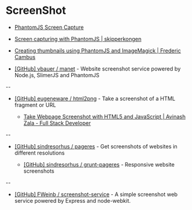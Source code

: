 # ScreenShot

* [PhantomJS Screen Capture](http://phantomjs.org/screen-capture.html)

* [Screen capturing with PhantomJS | skipperkongen](http://skipperkongen.dk/2014/08/15/screen-capturing-with-phantomjs/)

* [Creating thumbnails using PhantomJS and ImageMagick | Frederic Cambus](http://www.cambus.net/creating-thumbnails-using-phantomjs-and-imagemagick/)

* [[GitHub] vbauer / manet](https://github.com/vbauer/manet) - Website screenshot service powered by Node.js, SlimerJS and PhantomJS

--

* [[GitHub] eugeneware / html2png](https://github.com/eugeneware/html2png) - Take a screenshot of a HTML fragment or URL

  * [Take Webpage Screenshot with HTML5 and JavaScript | Avinash Zala - Full Stack Developer](http://www.xpertdeveloper.com/2012/10/webpage-screenshot-with-html5-js/)

--

* [[GitHub] sindresorhus / pageres](https://github.com/sindresorhus/pageres) - Get screenshots of websites in different resolutions 

  * [[GitHub] sindresorhus / grunt-pageres](https://github.com/sindresorhus/grunt-pageres) - Responsive website screenshots

--

* [[GitHub] FWeinb / screenshot-service](https://github.com/FWeinb/screenshot-service) - A simple screenshot web service powered by Express and node-webkit.
